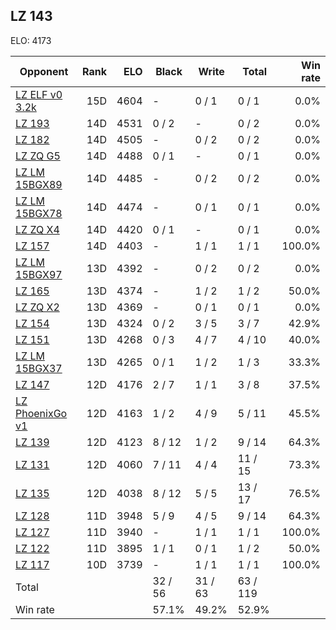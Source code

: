## LZ 143 ##

ELO: 4173

Opponent | Rank | ELO | Black | Write | Total | Win rate
---------|-----:|----:|-------|-------|-------|-------:
[LZ ELF v0 3.2k](LZ%20ELF%20v0%203.2k.md) | 15D | 4604 | - | 0 / 1 | 0 / 1 | 0.0%
[LZ 193](LZ%20193.md) | 14D | 4531 | 0 / 2 | - | 0 / 2 | 0.0%
[LZ 182](LZ%20182.md) | 14D | 4505 | - | 0 / 2 | 0 / 2 | 0.0%
[LZ ZQ G5](LZ%20ZQ%20G5.md) | 14D | 4488 | 0 / 1 | - | 0 / 1 | 0.0%
[LZ LM 15BGX89](LZ%20LM%2015BGX89.md) | 14D | 4485 | - | 0 / 2 | 0 / 2 | 0.0%
[LZ LM 15BGX78](LZ%20LM%2015BGX78.md) | 14D | 4474 | - | 0 / 1 | 0 / 1 | 0.0%
[LZ ZQ X4](LZ%20ZQ%20X4.md) | 14D | 4420 | 0 / 1 | - | 0 / 1 | 0.0%
[LZ 157](LZ%20157.md) | 14D | 4403 | - | 1 / 1 | 1 / 1 | 100.0%
[LZ LM 15BGX97](LZ%20LM%2015BGX97.md) | 13D | 4392 | - | 0 / 2 | 0 / 2 | 0.0%
[LZ 165](LZ%20165.md) | 13D | 4374 | - | 1 / 2 | 1 / 2 | 50.0%
[LZ ZQ X2](LZ%20ZQ%20X2.md) | 13D | 4369 | - | 0 / 1 | 0 / 1 | 0.0%
[LZ 154](LZ%20154.md) | 13D | 4324 | 0 / 2 | 3 / 5 | 3 / 7 | 42.9%
[LZ 151](LZ%20151.md) | 13D | 4268 | 0 / 3 | 4 / 7 | 4 / 10 | 40.0%
[LZ LM 15BGX37](LZ%20LM%2015BGX37.md) | 13D | 4265 | 0 / 1 | 1 / 2 | 1 / 3 | 33.3%
[LZ 147](LZ%20147.md) | 12D | 4176 | 2 / 7 | 1 / 1 | 3 / 8 | 37.5%
[LZ PhoenixGo v1](LZ%20PhoenixGo%20v1.md) | 12D | 4163 | 1 / 2 | 4 / 9 | 5 / 11 | 45.5%
[LZ 139](LZ%20139.md) | 12D | 4123 | 8 / 12 | 1 / 2 | 9 / 14 | 64.3%
[LZ 131](LZ%20131.md) | 12D | 4060 | 7 / 11 | 4 / 4 | 11 / 15 | 73.3%
[LZ 135](LZ%20135.md) | 12D | 4038 | 8 / 12 | 5 / 5 | 13 / 17 | 76.5%
[LZ 128](LZ%20128.md) | 11D | 3948 | 5 / 9 | 4 / 5 | 9 / 14 | 64.3%
[LZ 127](LZ%20127.md) | 11D | 3940 | - | 1 / 1 | 1 / 1 | 100.0%
[LZ 122](LZ%20122.md) | 11D | 3895 | 1 / 1 | 0 / 1 | 1 / 2 | 50.0%
[LZ 117](LZ%20117.md) | 10D | 3739 | - | 1 / 1 | 1 / 1 | 100.0%
Total | | | 32 / 56 | 31 / 63 | 63 / 119 | 
Win rate| | | 57.1% | 49.2% | 52.9% | 
